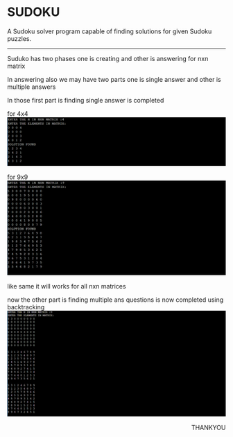# SUDOKU
A Sudoku solver program capable of finding solutions for given Sudoku puzzles.


<hr>

Suduko has two phases one is creating and other is answering for nxn matrix

In answering also we may have two parts one is single answer and other is multiple answers

In those first part is finding single answer is completed

for 4x4
<img src="./images/4x4.png">

for 9x9
<img src="./images/9x9.png">

like same it will works for all nxn matrices

now the other part is finding multiple ans questions is now completed using backtracking 
<img src="./images/9x92.png">
<p align="right">THANKYOU </P>